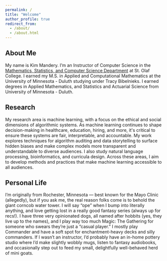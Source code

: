```yaml
---
permalink: /
title: "Welcome"
author_profile: true
redirect_from: 
  - /about/
  - /about.html
---
```

About Me
---
My name is Kim Mandery. I’m an Instructor of Computer Science in the [Mathematics, Statistics, and Computer Science Department](https://wp.stolaf.edu/mscs/) at St. Olaf College. I earned my M.S. in Applied and Computational Mathematics at the University of Minnesota - Duluth studying under Tracy Bibelnieks. I earned degrees in Applied Mathematics, and Statistics and Actuarial Science from University of Minnesota - Duluth.

Research 
---
My research area is machine learning, with a focus on the ethical and social dimensions of algorithmic systems. As machine learning continues to shape decision-making in healthcare, education, hiring, and more, it's critical to ensure these systems are fair, interpretable, and accountable. My work explores techniques for algorithm auditing and data storytelling to surface hidden biases and make complex models more transparent and understandable to diverse audiences. I also study natural language processing, bioinformatics, and curricula design. Across these areas, I aim to develop methods and practices that make machine learning accessible to all audiences.

Personal Life
---
I’m originally from Rochester, Minnesota — best known for the Mayo Clinic (allegedly), but if you ask me, the real reason folks come is to behold the giant corncob water tower. I will say “ope” when I bump into literally anything, and love getting lost in a really good fantasy series (always up for recs!). I have three very opinionated dogs, all named after hobbits (yes, they live up to the names), and I play way too much Magic: The Gathering for someone who swears they’re just a “casual player.” I mostly play Commander and have a soft spot for enchantment-heavy decks and silly commanders. If I wasn’t an instructor, I’d probably have an in-home pottery studio where I’d make slightly wobbly mugs, listen to fantasy audiobooks, and occasionally step out to feed my small, delightfully well-behaved herd of mini goats.